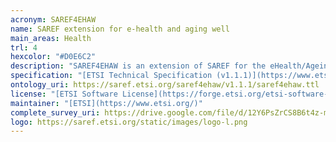 ```yaml
--- 
acronym: SAREF4EHAW
name: SAREF extension for e-health and aging well
main_areas: Health
trl: 4
hexcolor: "#D0E6C2"
description: "SAREF4EHAW is an extension of SAREF for the eHealth/Ageing-well domains. It has been specified and formalised by investigating EHAW domain related resources, such as: potential stakeholders, standardization initiatives, alliances/associations, European projects, EC directives, existing ontologies, and data repositories."
specification: "[ETSI Technical Specification (v1.1.1)](https://www.etsi.org/deliver/etsi_ts/103400_103499/10341008/01.01.01_60/ts_10341008v010101p.pdf), [SAREF4EHAW Overview](https://saref.etsi.org/saref4ehaw/), [SAREF4EHAW Overview v1.1.1](https://saref.etsi.org/saref4ehaw/v1.1.1/)"
ontology_uri: https://saref.etsi.org/saref4ehaw/v1.1.1/saref4ehaw.ttl
license: "[ETSI Software License](https://forge.etsi.org/etsi-software-license)"
maintainer: "[ETSI](https://www.etsi.org/)"
complete_survey_uri: https://drive.google.com/file/d/12Y6PsZrCS8B6t4z-mYMpEThzzi8k6-hv/view
logo: https://saref.etsi.org/static/images/logo-l.png
--- 
```

